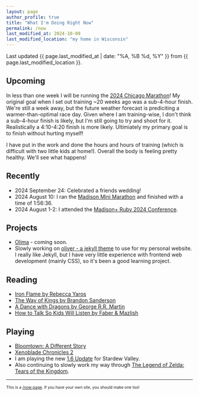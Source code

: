```yaml
---
layout: page
author_profile: true
title: "What I'm Doing Right Now"
permalink: /now
last_modified_at: 2024-10-09
last_modified_location: "my home in Wisconsin"
---
```


Last updated {{ page.last_modified_at | date: "%A, %B %d, %Y" }} from {{ page.last_modified_location }}.

## Upcoming

In less than one week I will be running the [2024 Chicago Marathon](https://www.chicagomarathon.com/)!
My original goal when I set out training ~20 weeks ago was a sub-4-hour finish.
We're still a week away, but the future weather forecast is prediciting a warmer-than-optimal race day.
Given where I am training-wise, I don't think a sub-4-hour finish is likely, but I'm still going to try and shoot for it.
Realistically a 4:10-4:20 finish is more likely.
Ultimiately my primary goal is to finish without hurting myself!

I have put in the work and done the hours and hours of training (which is difficult with two little kids at home!).
Overall the body is feeling pretty healthy.
We'll see what happens!

## Recently

- 2024 September 24: Celebrated a friends wedding!
- 2024 August 10: I ran the [Madison Mini Marathon](https://madisonminimarathon.com/) and finished with a time of 1:56:36.
- 2024 August 1-2: I attended the [Madison+ Ruby 2024 Conference](https://www.madisonruby.com/).

## Projects

- [Olima](https://olimahq.com) - coming soon.
- Slowly working on [oliver - a jekyll theme](https://github.com/dcchambers/oliver) to use for my personal website.
  I really like Jekyll, but I have very little experience with frontend web development (mainly CSS), so it's been a good learning project.

## Reading

- [Iron Flame by Rebecca Yaros](https://www.goodreads.com/book/show/90202302-iron-flame)
- [The Way of Kings by Brandon Sanderson](https://www.goodreads.com/book/show/7235533-the-way-of-kings)
- [A Dance with Dragons by George R.R. Martin](https://www.goodreads.com/book/show/13422727-a-dance-with-dragons)
- [How to Talk So Kids Will Listen by Faber & Mazlish](https://www.goodreads.com/book/show/769016.How_to_Talk_So_Kids_Will_Listen_Listen_So_Kids_Will_Talk)

## Playing

- [Bloomtown: A Different Story](https://store.steampowered.com/app/2445990/Bloomtown_A_Different_Story/)
- [Xenoblade Chronicles 2](ttps://www.nintendo.com/us/store/products/xenoblade-chronicles-2-switch/)
- I am playing the new [1.6 Update](https://www.stardewvalley.net/stardew-valley-1-6-update-full-changelog/) for Stardew Valley.
- Also continuing to slowly work my way through [The Legend of Zelda: Tears of the Kingdom](https://zelda.nintendo.com/tears-of-the-kingdom/).

---

<p style="font-size: 0.75em">
This is a <a href="https://nownownow.com/about">/now page</a>. If you have your own site, you should make one too!
</p>
